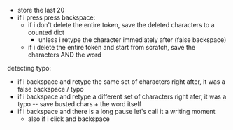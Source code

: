 * store the last 20 
* if i press press backspace:
    * if i don't delete the entire token, save the deleted characters to a counted dict
        * unless i retype the character immediately after (false backspace)
    * if i delete the entire token and start from scratch, save the characters AND the word

detecting typo:
* if i backspace and retype the same set of characters right after, it was a false backspace / typo
* if i backspace and retype a different set of characters right afer, it was a typo -- save busted chars + the word itself
* if i backspace and there is a long pause let's call it a writing moment
    * also if i click and backspace
